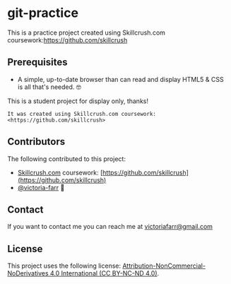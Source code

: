 # git-practice

This is a practice project created using Skillcrush.com coursework:<https://github.com/skillcrush>

## Prerequisites

- A simple, up-to-date browser than can read and display HTML5 & CSS is all that's needed. 🤓

This is a student project for display only, thanks!

```
It was created using Skillcrush.com coursework: <https://github.com/skillcrush>
```

## Contributors

The following contributed to this project:

- [Skillcrush.com](http://skillcrush.com/) coursework: [https://github.com/skillcrush](https://github.com/skillcrush)
- [@victoria-farr](https://github.com/Victoria-Farr) 🍊

## Contact

If you want to contact me you can reach me at [victoriafarr@gmail.com](mailto:victoriafarr@gmail.com)

## License

This project uses the following license: [Attribution-NonCommercial-NoDerivatives 4.0 International (CC BY-NC-ND 4.0)](https://creativecommons.org/licenses/by-nc-nd/4.0/).
